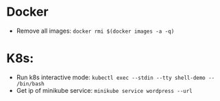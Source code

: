 # Docker
- Remove all images:
`docker rmi $(docker images -a -q)`
#  K8s:
- Run k8s interactive mode:
`kubectl exec --stdin --tty shell-demo -- /bin/bash`
- Get ip of minikube service:
`minikube service wordpress --url`
